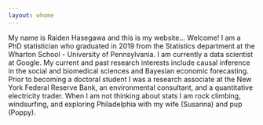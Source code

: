 ```yaml
---
layout: whome 
---
```

My name is Raiden Hasegawa and this is my website... Welcome! I am a PhD statistician who graduated in 2019 from the Statistics department at the Wharton School - University of Pennsylvania. I am currently a data scientist at Google. My current and past research interests include causal inference in the social and biomedical sciences and Bayesian economic forecasting. Prior to becoming a doctoral student I was a research associate at the New York Federal Reserve Bank, an environmental consultant, and a quantitative electricity trader. When I am not thinking about stats I am rock climbing, windsurfing, and exploring Philadelphia with my wife (Susanna) and pup (Poppy).



